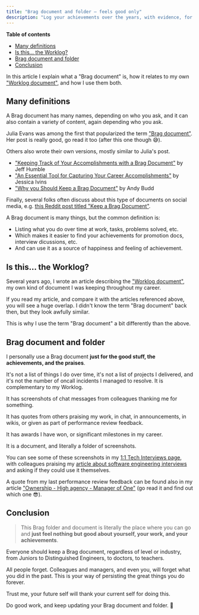 ```yaml
---
title: "Brag document and folder — feels good only"
description: "Log your achievements over the years, with evidence, for feel good moments in the future."
---
```


**Table of contents**

- [Many definitions](#many-definitions)
- [Is this... the Worklog?](#is-this-the-worklog)
- [Brag document and folder](#brag-document-and-folder)
- [Conclusion](#conclusion)

In this article I explain what a "Brag document" is, how it relates to my own ["Worklog document"](https://www.lambrospetrou.com/articles/the-worklog-format-1/), and how I use them both.

## Many definitions

A Brag document has many names, depending on who you ask, and it can also contain a variety of content, again depending who you ask.

Julia Evans was among the first that popularized the term ["Brag document"](https://jvns.ca/blog/brag-documents/). Her post is really good, go read it too (after this one though 😅).

Others also wrote their own versions, mostly similar to Julia's post.
- ["Keeping Track of Your Accomplishments with a Brag Document"](https://www.thefountaininstitute.com/blog/brag-documents) by Jeff Humble
- ["An Essential Tool for Capturing Your Career Accomplishments"](https://alistapart.com/article/the-career-management-document/) by Jessica Ivins
- ["Why you Should Keep a Brag Document"](https://andybudd.com/archives/2022/12/why-you-should-keep-a-brag-document) by Andy Budd

Finally, several folks often discuss about this type of documents on social media, e.g. [this Reddit post titled "Keep a Brag Document"](https://www.reddit.com/r/ExperiencedDevs/comments/h972k3/keep_a_brag_document/).

A Brag document is many things, but the common definition is:
- Listing what you do over time at work, tasks, problems solved, etc.
- Which makes it easier to find your achievements for promotion docs, interview dicussions, etc.
- And can use it as a source of happiness and feeling of achievement.

## Is this... the Worklog?

Several years ago, I wrote an article describing the ["Worklog document"](https://www.lambrospetrou.com/articles/the-worklog-format-1/), my own kind of document I was keeping throughout my career.

If you read my article, and compare it with the articles referenced above, you will see a huge overlap.
I didn't know the term "Brag document" back then, but they look awfully similar.

This is why I use the term "Brag document" a bit differently than the above.

## Brag document and folder

I personally use a Brag document **just for the good stuff, the achievements, and the praises**.

It's not a list of things I do over time, it's not a list of projects I delivered, and it's not the number of oncall incidents I managed to resolve.
It is complementary to my Worklog.

It has screenshots of chat messages from colleagues thanking me for something.

It has quotes from others praising my work, in chat, in announcements, in wikis, or given as part of performance review feedback.

It has awards I have won, or significant milestones in my career.

It is a document, and literally a folder of screenshots.

You can see some of these screenshots in my [1:1 Tech Interviews page](https://www.lambrospetrou.com/tech-interviews/), with colleagues praising my [article about software engineering interviews](https://www.lambrospetrou.com/articles/big-tech-software-interviews/) and asking if they could use it themselves.

A quote from my last performance review feedback can be found also in my article ["Ownership - High agency - Manager of One"](https://www.lambrospetrou.com/articles/ownership/) (go read it and find out which one 😎).

## Conclusion

> This Brag folder and document is literally the place where you can go and **just feel nothing but good about yourself, your work, and your achievements**.

Everyone should keep a Brag document, regardless of level or industry, from Juniors to Distinguished Engineers, to doctors, to teachers.

All people forget. Colleagues and managers, and even you, will forget what you did in the past.
This is your way of persisting the great things you do forever.

Trust me, your future self will thank your current self for doing this.

Do good work, and keep updating your Brag document and folder. 🥳
